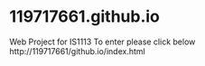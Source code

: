 # 119717661.github.io
Web Project for IS1113
To enter please click below<br>
http://119717661/github.io/index.html
